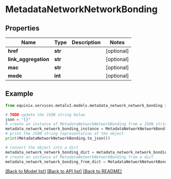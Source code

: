 # MetadataNetworkNetworkBonding


## Properties

Name | Type | Description | Notes
------------ | ------------- | ------------- | -------------
**href** | **str** |  | [optional] 
**link_aggregation** | **str** |  | [optional] 
**mac** | **str** |  | [optional] 
**mode** | **int** |  | [optional] 

## Example

```python
from equinix.services.metalv1.models.metadata_network_network_bonding import MetadataNetworkNetworkBonding

# TODO update the JSON string below
json = "{}"
# create an instance of MetadataNetworkNetworkBonding from a JSON string
metadata_network_network_bonding_instance = MetadataNetworkNetworkBonding.from_json(json)
# print the JSON string representation of the object
print(MetadataNetworkNetworkBonding.to_json())

# convert the object into a dict
metadata_network_network_bonding_dict = metadata_network_network_bonding_instance.to_dict()
# create an instance of MetadataNetworkNetworkBonding from a dict
metadata_network_network_bonding_from_dict = MetadataNetworkNetworkBonding.from_dict(metadata_network_network_bonding_dict)
```
[[Back to Model list]](../README.md#documentation-for-models) [[Back to API list]](../README.md#documentation-for-api-endpoints) [[Back to README]](../README.md)


